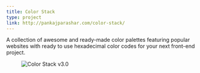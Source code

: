 ```yaml
---
title: Color Stack
type: project
link: http://pankajparashar.com/color-stack/
---
```


A collection of awesome and ready-made color palettes featuring popular websites
with ready to use hexadecimal color codes for your next front-end project.

<figure style="margin-right: -3.5em;">
    <img src="https://res.cloudinary.com/dw9fem4ki/image/upload/v1421586084/color-stack_o0m7kn.png" alt="Color Stack v3.0" style="margin-bottom: -1.5em;">
</figure>
